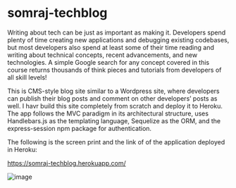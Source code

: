 # somraj-techblog

Writing about tech can be just as important as making it. Developers spend plenty of time creating new applications and debugging existing codebases, but most developers also spend at least some of their time reading and writing about technical concepts, recent advancements, and new technologies. A simple Google search for any concept covered in this course returns thousands of think pieces and tutorials from developers of all skill levels!

This is CMS-style blog site similar to a Wordpress site, where developers can publish their blog posts and comment on other developers’ posts as well. I havr build this site completely from scratch and deploy it to Heroku. The app  follows the MVC paradigm in its architectural structure, uses Handlebars.js as the templating language, Sequelize as the ORM, and the express-session npm package for authentication.

The following is the screen print and the link of of the application deployed in Heroku:

https://somraj-techblog.herokuapp.com/

![image](https://user-images.githubusercontent.com/120338398/234152286-dace4837-229b-4f38-9904-68be86c0eb9d.png)
